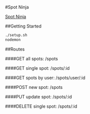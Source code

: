 #Spot Ninja

[Spot Ninja](https://spotninja.herokuapp.com/)

##Getting Started

```sh
./setup.sh
nodemon
```

##Routes

####GET all spots:
/spots

####GET single spot:
/spots/:id

####GET spots by user:
/spots/user/:id

####POST new spot:
/spots

####PUT update spot:
/spots/:id

####DELETE single spot:
/spots/:id
